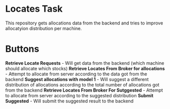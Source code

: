 # Locates Task
This repository gets allocations data from the backend and tries to improve allocatyion distribution per machine.

# Buttons
**Retrieve Locate Requests** - Will get data from the backend (which machine should allocate which stocks)
**Retrieve Locates From Broker for allocations** - Attempt to allocate from server according to the data got from the backend
**Suggest allocations with model 1** - Will suggest a different distribution of allocations according to the total number of allocations got from the backend
**Retrieve Locates From Broker For Sutggested** - Attempt to allocate from server according to the suggested distribution
**Submit Suggested** - Will submit the suggested result to the backend